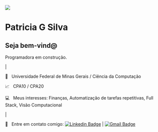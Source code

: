 <img width="auto" src="https://image.freepik.com/free-vector/banner-background-portrait-cute-cats-doodle-cartoon-style_45130-335.jpg">

# Patricia G Silva

## Seja bem-vind@

Programadora em construção.

|

:school: &nbsp; Universidade Federal de Minas Gerais / Ciência da Computação

:chart_with_upwards_trend: &nbsp; CPA10 / CPA20

:computer: &nbsp; Meus interesses: Finanças, Automatização de tarefas repetitivas, Full Stack, Visão Computacional

|

:email: &nbsp; Entre em contato comigo: [![Linkedin Badge](https://img.shields.io/badge/-PatriciaSilva-blue?style=flat-square&logo=Linkedin&logoColor=white&link=https://www.linkedin.com/in/patrícia-silva/)](https://www.linkedin.com/in/patrícia-silva/) 
| 
[![Gmail Badge](https://img.shields.io/badge/-pat.g.silva@gmail.com-c14438?style=flat-square&logo=Gmail&logoColor=white&link=mailto:pat.g.silva@gmail.com)](mailto:pat.g.silva@gmail.com)
